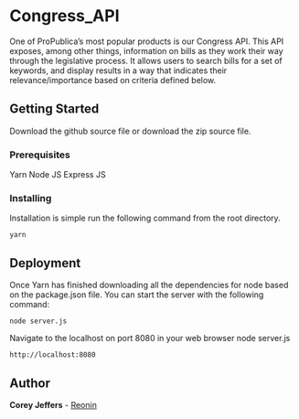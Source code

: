 # Congress_API

One of ProPublica’s most popular products is our Congress API. This API exposes, among other things, information on bills as they work their way through the legislative process. It allows users to search bills for a set of keywords, and display results in a way that indicates their relevance/importance based on criteria defined below.

## Getting Started

Download the github source file or download the zip source file.

### Prerequisites

Yarn
Node JS
Express JS



### Installing

Installation is simple run the following command from the root directory.

```
yarn
```


## Deployment

Once Yarn has finished downloading all the dependencies for node based on the package.json file. You can start the server with the following command:

```
node server.js
```

Navigate to the localhost on port 8080 in your web browser
node server.js
```
http://localhost:8080
```

## Author
**Corey Jeffers** -  [Reonin](https://github.com/Reonin)
